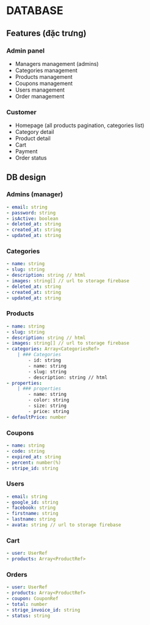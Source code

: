 # DATABASE

## Features (đặc trưng)

### Admin panel

- Managers management (admins)
- Categories management
- Products management
- Coupons management
- Users management
- Order management

### Customer

- Homepage (all products pagination, categories list)
- Category detail
- Product detail
- Cart
- Payment
- Order status

## DB design

### Admins (manager)

```yaml
- email: string
- password: string
- isActive: boolean
- deleted_at: string
- created_at: string
- updated_at: string
```

### Categories

```yaml
- name: string
- slug: string
- description: string // html
- images: string[] // url to storage firebase
- deleted_at: string
- created_at: string
- updated_at: string
```

### Products

```yaml
- name: string
- slug: string
- description: string // html
- images: string[] // url to storage firebase
- categories: Array<CategoriesRef>
    | ### Categories
        - id: string
        - name: string
        - slug: string
        - description: string // html
- properties: 
    | ### properties
        - name: string
        - color: string
        - size: string
        - price: string
- defaultPrice: number
```

### Coupons

```yaml
- name: string
- code: string 
- expired_at: string
- percent: number(%)
- stripe_id: string
```

### Users

```yaml
- email: string 
- google_id: string
- facebook: string
- firstname: string
- lastname: string
- avata: string // url to storage firebase
```

### Cart

```yaml
- user: UserRef
- products: Array<ProductRef>
```

### Orders

```yaml
- user: UserRef
- products: Array<ProductRef>
- coupon: CouponRef 
- total: number
- strige_invoice_id: string
- status: string
```
